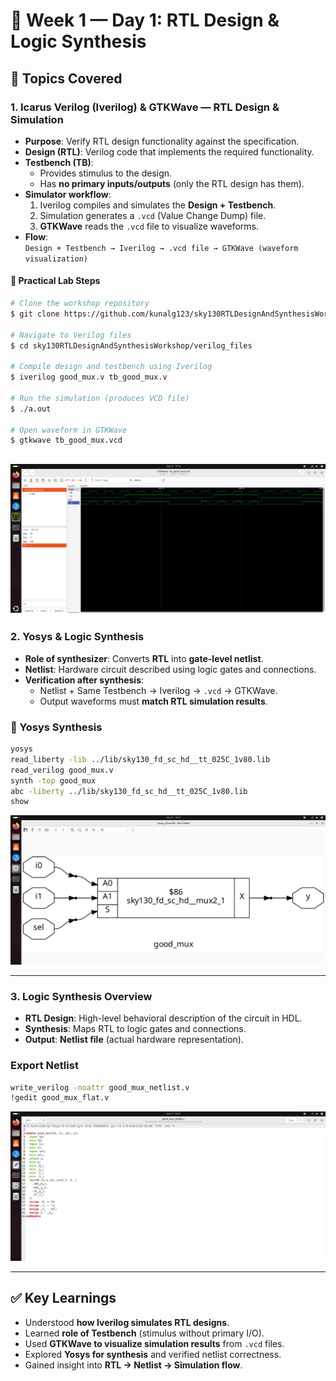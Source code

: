 # 📘 Week 1 — Day 1: RTL Design & Logic Synthesis

## 🔹 Topics Covered

### 1. Icarus Verilog (Iverilog) & GTKWave — RTL Design & Simulation
- **Purpose**: Verify RTL design functionality against the specification.  
- **Design (RTL)**: Verilog code that implements the required functionality.  
- **Testbench (TB)**:  
  - Provides stimulus to the design.  
  - Has **no primary inputs/outputs** (only the RTL design has them).  
- **Simulator workflow**:
  1. Iverilog compiles and simulates the **Design + Testbench**.  
  2. Simulation generates a `.vcd` (Value Change Dump) file.  
  3. **GTKWave** reads the `.vcd` file to visualize waveforms.  
- **Flow**:  
  `Design + Testbench → Iverilog → .vcd file → GTKWave (waveform visualization)`

#### 🧪 Practical Lab Steps
```bash
# Clone the workshop repository
$ git clone https://github.com/kunalg123/sky130RTLDesignAndSynthesisWorkshop.git

# Navigate to Verilog files
$ cd sky130RTLDesignAndSynthesisWorkshop/verilog_files

# Compile design and testbench using Iverilog
$ iverilog good_mux.v tb_good_mux.v

# Run the simulation (produces VCD file)
$ ./a.out

# Open waveform in GTKWave
$ gtkwave tb_good_mux.vcd
```
![Waveform Output](Images/gtkwave.jpg)
---

### 2. Yosys & Logic Synthesis
- **Role of synthesizer**: Converts **RTL** into **gate-level netlist**.  
- **Netlist**: Hardware circuit described using logic gates and connections.  
- **Verification after synthesis**:
  - Netlist + Same Testbench → Iverilog → `.vcd` → GTKWave.  
  - Output waveforms must **match RTL simulation results**.

### 🧩 Yosys Synthesis  

```bash
yosys
read_liberty -lib ../lib/sky130_fd_sc_hd__tt_025C_1v80.lib
read_verilog good_mux.v
synth -top good_mux
abc -liberty ../lib/sky130_fd_sc_hd__tt_025C_1v80.lib
show
```
![Yosys Flow](Images/yosys_output.jpg)

---

### 3. Logic Synthesis Overview
- **RTL Design**: High-level behavioral description of the circuit in HDL.  
- **Synthesis**: Maps RTL to logic gates and connections.  
- **Output**: **Netlist file** (actual hardware representation).  

### Export Netlist  

```bash
write_verilog -noattr good_mux_netlist.v 
!gedit good_mux_flat.v
```
![Logic Synthesis](Images/netlist.jpg)

---

## ✅ Key Learnings
- Understood **how Iverilog simulates RTL designs**.  
- Learned **role of Testbench** (stimulus without primary I/O).  
- Used **GTKWave to visualize simulation results** from `.vcd` files.  
- Explored **Yosys for synthesis** and verified netlist correctness.  
- Gained insight into **RTL → Netlist → Simulation flow**.  
